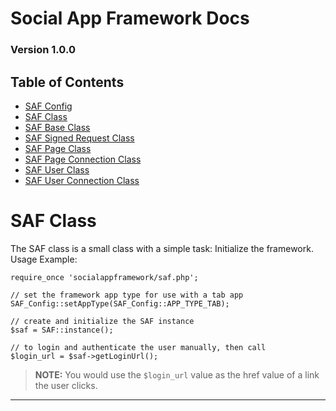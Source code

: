 # Social App Framework Docs
### Version 1.0.0

## Table of Contents

* [SAF Config](saf_config.md)
* [SAF Class](saf.md)
* [SAF Base Class](saf_base.md)
* [SAF Signed Request Class](saf_signed_request.md)
* [SAF Page Class](saf_page.md)
* [SAF Page Connection Class](saf_page_connection.md)
* [SAF User Class](saf_user.md)
* [SAF User Connection Class](saf_user_connection.md)

# SAF Class
The SAF class is a small class with a simple task: Initialize the framework.
Usage Example:

    require_once 'socialappframework/saf.php';

    // set the framework app type for use with a tab app
    SAF_Config::setAppType(SAF_Config::APP_TYPE_TAB);

    // create and initialize the SAF instance
    $saf = SAF::instance();

    // to login and authenticate the user manually, then call
    $login_url = $saf->getLoginUrl();

>**NOTE:** You would use the `$login_url` value as the href value of a link
the user clicks.

***
